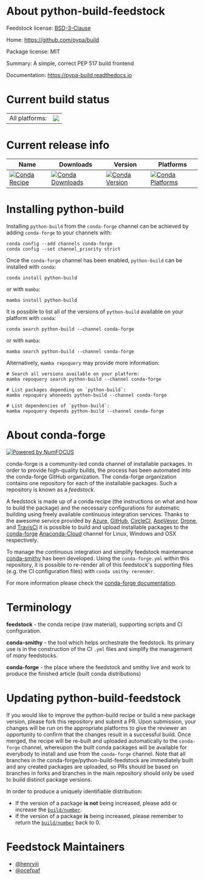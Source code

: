 About python-build-feedstock
============================

Feedstock license: [BSD-3-Clause](https://github.com/conda-forge/python-build-feedstock/blob/main/LICENSE.txt)

Home: https://github.com/pypa/build

Package license: MIT

Summary: A simple, correct PEP 517 build frontend

Documentation: https://pypa-build.readthedocs.io

Current build status
====================


<table><tr><td>All platforms:</td>
    <td>
      <a href="https://dev.azure.com/conda-forge/feedstock-builds/_build/latest?definitionId=10947&branchName=main">
        <img src="https://dev.azure.com/conda-forge/feedstock-builds/_apis/build/status/python-build-feedstock?branchName=main">
      </a>
    </td>
  </tr>
</table>

Current release info
====================

| Name | Downloads | Version | Platforms |
| --- | --- | --- | --- |
| [![Conda Recipe](https://img.shields.io/badge/recipe-python--build-green.svg)](https://anaconda.org/conda-forge/python-build) | [![Conda Downloads](https://img.shields.io/conda/dn/conda-forge/python-build.svg)](https://anaconda.org/conda-forge/python-build) | [![Conda Version](https://img.shields.io/conda/vn/conda-forge/python-build.svg)](https://anaconda.org/conda-forge/python-build) | [![Conda Platforms](https://img.shields.io/conda/pn/conda-forge/python-build.svg)](https://anaconda.org/conda-forge/python-build) |

Installing python-build
=======================

Installing `python-build` from the `conda-forge` channel can be achieved by adding `conda-forge` to your channels with:

```
conda config --add channels conda-forge
conda config --set channel_priority strict
```

Once the `conda-forge` channel has been enabled, `python-build` can be installed with `conda`:

```
conda install python-build
```

or with `mamba`:

```
mamba install python-build
```

It is possible to list all of the versions of `python-build` available on your platform with `conda`:

```
conda search python-build --channel conda-forge
```

or with `mamba`:

```
mamba search python-build --channel conda-forge
```

Alternatively, `mamba repoquery` may provide more information:

```
# Search all versions available on your platform:
mamba repoquery search python-build --channel conda-forge

# List packages depending on `python-build`:
mamba repoquery whoneeds python-build --channel conda-forge

# List dependencies of `python-build`:
mamba repoquery depends python-build --channel conda-forge
```


About conda-forge
=================

[![Powered by
NumFOCUS](https://img.shields.io/badge/powered%20by-NumFOCUS-orange.svg?style=flat&colorA=E1523D&colorB=007D8A)](https://numfocus.org)

conda-forge is a community-led conda channel of installable packages.
In order to provide high-quality builds, the process has been automated into the
conda-forge GitHub organization. The conda-forge organization contains one repository
for each of the installable packages. Such a repository is known as a *feedstock*.

A feedstock is made up of a conda recipe (the instructions on what and how to build
the package) and the necessary configurations for automatic building using freely
available continuous integration services. Thanks to the awesome service provided by
[Azure](https://azure.microsoft.com/en-us/services/devops/), [GitHub](https://github.com/),
[CircleCI](https://circleci.com/), [AppVeyor](https://www.appveyor.com/),
[Drone](https://cloud.drone.io/welcome), and [TravisCI](https://travis-ci.com/)
it is possible to build and upload installable packages to the
[conda-forge](https://anaconda.org/conda-forge) [Anaconda-Cloud](https://anaconda.org/)
channel for Linux, Windows and OSX respectively.

To manage the continuous integration and simplify feedstock maintenance
[conda-smithy](https://github.com/conda-forge/conda-smithy) has been developed.
Using the ``conda-forge.yml`` within this repository, it is possible to re-render all of
this feedstock's supporting files (e.g. the CI configuration files) with ``conda smithy rerender``.

For more information please check the [conda-forge documentation](https://conda-forge.org/docs/).

Terminology
===========

**feedstock** - the conda recipe (raw material), supporting scripts and CI configuration.

**conda-smithy** - the tool which helps orchestrate the feedstock.
                   Its primary use is in the construction of the CI ``.yml`` files
                   and simplify the management of *many* feedstocks.

**conda-forge** - the place where the feedstock and smithy live and work to
                  produce the finished article (built conda distributions)


Updating python-build-feedstock
===============================

If you would like to improve the python-build recipe or build a new
package version, please fork this repository and submit a PR. Upon submission,
your changes will be run on the appropriate platforms to give the reviewer an
opportunity to confirm that the changes result in a successful build. Once
merged, the recipe will be re-built and uploaded automatically to the
`conda-forge` channel, whereupon the built conda packages will be available for
everybody to install and use from the `conda-forge` channel.
Note that all branches in the conda-forge/python-build-feedstock are
immediately built and any created packages are uploaded, so PRs should be based
on branches in forks and branches in the main repository should only be used to
build distinct package versions.

In order to produce a uniquely identifiable distribution:
 * If the version of a package **is not** being increased, please add or increase
   the [``build/number``](https://docs.conda.io/projects/conda-build/en/latest/resources/define-metadata.html#build-number-and-string).
 * If the version of a package **is** being increased, please remember to return
   the [``build/number``](https://docs.conda.io/projects/conda-build/en/latest/resources/define-metadata.html#build-number-and-string)
   back to 0.

Feedstock Maintainers
=====================

* [@henryiii](https://github.com/henryiii/)
* [@ocefpaf](https://github.com/ocefpaf/)

